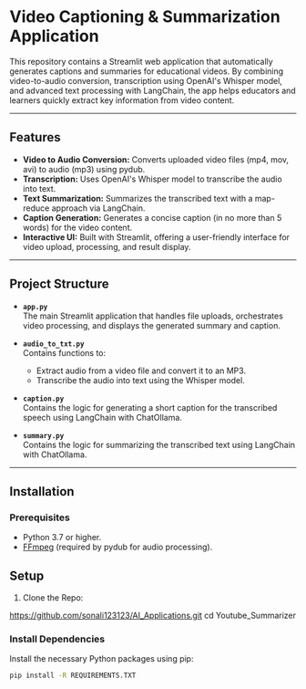 # Video Captioning & Summarization Application

This repository contains a Streamlit web application that automatically generates captions and summaries for educational videos. By combining video-to-audio conversion, transcription using OpenAI's Whisper model, and advanced text processing with LangChain, the app helps educators and learners quickly extract key information from video content.

---

## Features

- **Video to Audio Conversion:** Converts uploaded video files (mp4, mov, avi) to audio (mp3) using pydub.
- **Transcription:** Uses OpenAI's Whisper model to transcribe the audio into text.
- **Text Summarization:** Summarizes the transcribed text with a map-reduce approach via LangChain.
- **Caption Generation:** Generates a concise caption (in no more than 5 words) for the video content.
- **Interactive UI:** Built with Streamlit, offering a user-friendly interface for video upload, processing, and result display.

---

## Project Structure

- **`app.py`**  
  The main Streamlit application that handles file uploads, orchestrates video processing, and displays the generated summary and caption.

- **`audio_to_txt.py`**  
  Contains functions to:
  - Extract audio from a video file and convert it to an MP3.
  - Transcribe the audio into text using the Whisper model.

- **`caption.py`**  
  Contains the logic for generating a short caption for the transcribed speech using LangChain with ChatOllama.

- **`summary.py`**  
  Contains the logic for summarizing the transcribed text using LangChain with ChatOllama.

---

## Installation

### Prerequisites

- Python 3.7 or higher.
- [FFmpeg](https://ffmpeg.org/) (required by pydub for audio processing).

## Setup

1. Clone the Repo:

https://github.com/sonali123123/AI_Applications.git
cd Youtube_Summarizer


### Install Dependencies

Install the necessary Python packages using pip:

```bash
pip install -R REQUIREMENTS.TXT
